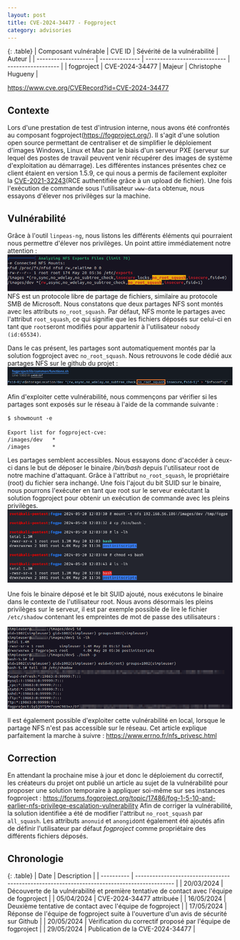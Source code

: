 ```yaml
---
layout: post
title: CVE-2024-34477 - Fogproject
category: advisories
---
```


{: .table}
| Composant vulnérable | CVE ID | Sévérité de la vulnérabilité | Auteur |
| -------------------- | -------------- | ---------------------------- | ------------------ |
| fogproject | CVE-2024-34477 | Majeur | Christophe Hugueny |

https://www.cve.org/CVERecord?id=CVE-2024-34477

## Contexte

Lors d'une prestation de test d'intrusion interne, nous avons été confrontés au composant fogproject(https://fogproject.org/). Il s'agit d'une solution open source permettant de centraliser et de simplifier le déploiement d'images Windows, Linux et Mac par le biais d'un serveur PXE (serveur sur lequel des postes de travail peuvent venir récupérer des images de système d'exploitation au démarrage).
Les différentes instances présentes chez ce client étaient en version 1.5.9, ce qui nous a permis de facilement exploiter la [CVE-2021-32243](https://www.cve.org/CVERecord?id=CVE-2021-32243)(RCE authentifiée grâce à un upload de fichier).
Une fois l'exécution de commande sous l'utilisateur `www-data` obtenue, nous essayons d'élever nos privilèges sur la machine.

## Vulnérabilité

Grâce à l'outil `linpeas-ng`, nous listons les différents éléments qui pourraient nous permettre d'élever nos privilèges. Un point attire immédiatement notre attention :
![](/assets/img/advisories/cve-2024-34477/linpeas.png)
NFS est un protocole libre de partage de fichiers, similaire au protocole SMB de Microsoft. Nous constatons que deux partages NFS sont montés avec les attributs `no_root_squash`. Par défaut, NFS monte le partages avec l'attribut `root_squash`, ce qui signifie que les fichiers déposés sur celui-ci en tant que `root`seront modifiés pour appartenir à l'utilisateur `nobody (id:65534)`.

Dans le cas présent, les partages sont automatiquement montés par la solution fogproject avec `no_root_squash`. Nous retrouvons le code dédié aux partages NFS sur le github du projet :
![](/assets/img/advisories/cve-2024-34477/github.png)

Afin d'exploiter cette vulnérabilité, nous commençons par vérifier si les partages sont exposés sur le réseau à l'aide de la commande suivante :

```
$ showmount -e

Export list for fogproject-cve:
/images/dev   *
/images       *
```

Les partages semblent accessibles. Nous essayons donc d'accéder à ceux-ci dans le but de déposer le binaire _/bin/bash_ depuis l'utilisateur root de notre machine d'attaquant. Grâce à l'attribut `no_root_squash`, le propriétaire (root) du fichier sera inchangé. Une fois l'ajout du bit SUID sur le binaire, nous pourrons l'exécuter en tant que root sur le serveur exécutant la solution fogproject pour obtenir un exécution de commande avec les pleins privilèges.
![](/assets/img/advisories/cve-2024-34477/bash.png)

Une fois le binaire déposé et le bit SUID ajouté, nous exécutons le binaire dans le contexte de l'utilisateur root. Nous avons désormais les pleins privilèges sur le serveur, il est par exemple possible de lire le fichier `/etc/shadow` contenant les empreintes de mot de passe des utilisateurs :

![](/assets/img/advisories/cve-2024-34477/root.png)

Il est également possible d'exploiter cette vulnérabilité en local, lorsque le partage NFS n'est pas accessible sur le réseau. Cet article explique parfaitement la marche à suivre : https://www.errno.fr/nfs_privesc.html

## Correction

En attendant la prochaine mise à jour et donc le déploiement du correctif, les créateurs du projet ont publié un article au sujet de la vulnérabilité pour proposer une solution temporaire à appliquer soi-même sur ses instances fogproject : https://forums.fogproject.org/topic/17486/fog-1-5-10-and-earlier-nfs-privilege-escalation-vulnerability
Afin de corriger la vulnérabilité, la solution identifiée a été de modifier l'attribut `no_root_squash` par `all_squash`. Les attributs `anonuid` et `anongid`ont également été ajoutés afin de définir l'utilisateur par défaut _fogproject_ comme propriétaire des différents fichiers déposés.

## Chronologie

{: .table}
| Date | Description |
| ---------- | ------------------------------------------------------------------------------------------- |
| 20/03/2024 | Découverte de la vulnérabilité et première tentative de contact avec l'équipe de fogproject |
| 05/04/2024 | CVE-2024-34477 attribuée |
| 16/05/2024 | Deuxième tentative de contact avec l'équipe de fogproject |
| 17/05/2024 | Réponse de l'équipe de fogproject suite à l'ouverture d'un avis de sécurité sur Github |
| 20/05/2024 | Vérification du correctif proposé par l'équipe de fogproject |
| 29/05/2024 | Publication de la CVE-2024-34477 |
